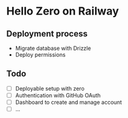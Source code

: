 # Hello Zero on Railway

## Deployment process

- Migrate database with Drizzle
- Deploy permissions

## Todo

- [ ] Deployable setup with zero
- [ ] Authentication with GitHub OAuth
- [ ] Dashboard to create and manage account
- [ ] ...
